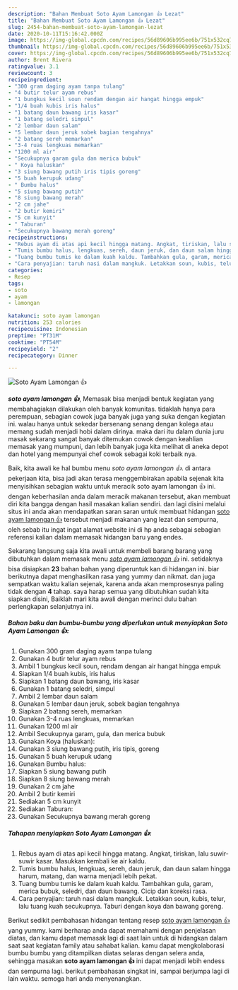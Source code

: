 ```yaml
---
description: "Bahan Membuat Soto Ayam Lamongan 👍 Lezat"
title: "Bahan Membuat Soto Ayam Lamongan 👍 Lezat"
slug: 2454-bahan-membuat-soto-ayam-lamongan-lezat
date: 2020-10-11T15:16:42.000Z
image: https://img-global.cpcdn.com/recipes/56d89606b995ee6b/751x532cq70/soto-ayam-lamongan-👍-foto-resep-utama.jpg
thumbnail: https://img-global.cpcdn.com/recipes/56d89606b995ee6b/751x532cq70/soto-ayam-lamongan-👍-foto-resep-utama.jpg
cover: https://img-global.cpcdn.com/recipes/56d89606b995ee6b/751x532cq70/soto-ayam-lamongan-👍-foto-resep-utama.jpg
author: Brent Rivera
ratingvalue: 3.1
reviewcount: 3
recipeingredient:
- "300 gram daging ayam tanpa tulang"
- "4 butir telur ayam rebus"
- "1 bungkus kecil soun rendam dengan air hangat hingga empuk"
- "1/4 buah kubis iris halus"
- "1 batang daun bawang iris kasar"
- "1 batang seledri simpul"
- "2 lembar daun salam"
- "5 lembar daun jeruk sobek bagian tengahnya"
- "2 batang sereh memarkan"
- "3-4 ruas lengkuas memarkan"
- "1200 ml air"
- "Secukupnya garam gula dan merica bubuk"
- " Koya haluskan"
- "3 siung bawang putih iris tipis goreng"
- "5 buah kerupuk udang"
- " Bumbu halus"
- "5 siung bawang putih"
- "8 siung bawang merah"
- "2 cm jahe"
- "2 butir kemiri"
- "5 cm kunyit"
- " Taburan"
- "Secukupnya bawang merah goreng"
recipeinstructions:
- "Rebus ayam di atas api kecil hingga matang. Angkat, tiriskan, lalu suwir-suwir kasar. Masukkan kembali ke air kaldu."
- "Tumis bumbu halus, lengkuas, sereh, daun jeruk, dan daun salam hingga harum, matang, dan warna menjadi lebih pekat."
- "Tuang bumbu tumis ke dalam kuah kaldu. Tambahkan gula, garam, merica bubuk, seledri, dan daun bawang. Cicip dan koreksi rasa."
- "Cara penyajian: taruh nasi dalam mangkuk. Letakkan soun, kubis, telur, lalu tuang kuah secukupnya. Taburi dengan koya dan bawang goreng."
categories:
- Resep
tags:
- soto
- ayam
- lamongan

katakunci: soto ayam lamongan 
nutrition: 253 calories
recipecuisine: Indonesian
preptime: "PT31M"
cooktime: "PT54M"
recipeyield: "2"
recipecategory: Dinner

---
```



![Soto Ayam Lamongan 👍](https://img-global.cpcdn.com/recipes/56d89606b995ee6b/751x532cq70/soto-ayam-lamongan-👍-foto-resep-utama.jpg)

<b><i>soto ayam lamongan 👍</i></b>, Memasak bisa menjadi bentuk kegiatan yang membahagiakan dilakukan oleh banyak komunitas. tidaklah hanya para perempuan, sebagian cowok juga banyak juga yang suka dengan kegiatan ini. walau hanya untuk sekedar bersenang senang dengan kolega atau memang sudah menjadi hobi dalam dirinya. maka dari itu dalam dunia juru masak sekarang sangat banyak ditemukan cowok dengan keahlian memasak yang mumpuni, dan lebih banyak juga kita melihat di aneka depot dan hotel yang mempunyai chef cowok sebagai koki terbaik nya.



Baik, kita awali ke hal bumbu menu <i>soto ayam lamongan 👍</i>. di antara pekerjaan kita, bisa jadi akan terasa menggembirakan apabila sejenak kita menyisihkan sebagian waktu untuk meracik soto ayam lamongan 👍 ini. dengan keberhasilan anda dalam meracik makanan tersebut, akan membuat diri kita bangga dengan hasil masakan kalian sendiri. dan lagi disini melalui situs ini anda akan mendapatkan saran saran untuk membuat hidangan <u>soto ayam lamongan 👍</u> tersebut menjadi makanan yang lezat dan sempurna, oleh sebab itu ingat ingat alamat website ini di hp anda sebagai sebagian referensi kalian dalam memasak hidangan baru yang endes.


Sekarang langsung saja kita awali untuk membeli barang barang yang dibutuhkan dalam memasak menu <u><i>soto ayam lamongan 👍</i></u> ini. setidaknya bisa disiapkan <b>23</b> bahan bahan yang diperuntuk kan di hidangan ini. biar berikutnya dapat menghasilkan rasa yang yummy dan nikmat. dan juga sempatkan waktu kalian sejenak, karena anda akan memprosesnya paling tidak dengan <b>4</b> tahap. saya harap semua yang dibutuhkan sudah kita siapkan disini, Baiklah mari kita awali dengan merinci dulu bahan perlengkapan selanjutnya ini.

<!--inarticleads1-->

##### Bahan baku dan bumbu-bumbu yang diperlukan untuk menyiapkan Soto Ayam Lamongan 👍:

1. Gunakan 300 gram daging ayam tanpa tulang
1. Gunakan 4 butir telur ayam rebus
1. Ambil 1 bungkus kecil soun, rendam dengan air hangat hingga empuk
1. Siapkan 1/4 buah kubis, iris halus
1. Siapkan 1 batang daun bawang, iris kasar
1. Gunakan 1 batang seledri, simpul
1. Ambil 2 lembar daun salam
1. Gunakan 5 lembar daun jeruk, sobek bagian tengahnya
1. Siapkan 2 batang sereh, memarkan
1. Gunakan 3-4 ruas lengkuas, memarkan
1. Gunakan 1200 ml air
1. Ambil Secukupnya garam, gula, dan merica bubuk
1. Gunakan  Koya (haluskan):
1. Gunakan 3 siung bawang putih, iris tipis, goreng
1. Gunakan 5 buah kerupuk udang
1. Gunakan  Bumbu halus:
1. Siapkan 5 siung bawang putih
1. Siapkan 8 siung bawang merah
1. Gunakan 2 cm jahe
1. Ambil 2 butir kemiri
1. Sediakan 5 cm kunyit
1. Sediakan  Taburan:
1. Gunakan Secukupnya bawang merah goreng




<!--inarticleads2-->

##### Tahapan menyiapkan Soto Ayam Lamongan 👍:

1. Rebus ayam di atas api kecil hingga matang. Angkat, tiriskan, lalu suwir-suwir kasar. Masukkan kembali ke air kaldu.
1. Tumis bumbu halus, lengkuas, sereh, daun jeruk, dan daun salam hingga harum, matang, dan warna menjadi lebih pekat.
1. Tuang bumbu tumis ke dalam kuah kaldu. Tambahkan gula, garam, merica bubuk, seledri, dan daun bawang. Cicip dan koreksi rasa.
1. Cara penyajian: taruh nasi dalam mangkuk. Letakkan soun, kubis, telur, lalu tuang kuah secukupnya. Taburi dengan koya dan bawang goreng.




Berikut sedikit pembahasan hidangan tentang resep <u>soto ayam lamongan 👍</u> yang yummy. kami berharap anda dapat memahami dengan penjelasan diatas, dan kamu dapat memasak lagi di saat lain untuk di hidangkan dalam saat saat kegiatan family atau sahabat kalian. kamu dapat mengkolaborasi bumbu bumbu yang ditampilkan diatas selaras dengan selera anda, sehingga masakan <b>soto ayam lamongan 👍</b> ini dapat menjadi lebih endess dan sempurna lagi. berikut pembahasan singkat ini, sampai berjumpa lagi di lain waktu. semoga hari anda menyenangkan.
